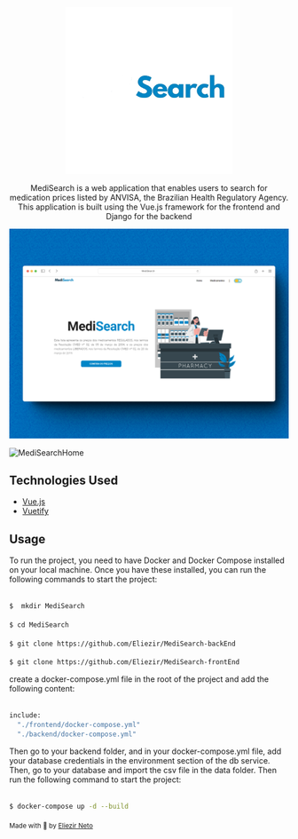 <div align="center">
<img style="height:300px" src="./src/assets/logo-dark.png" alt="project logo"/>
<p>
MediSearch is a web application that enables users to search for medication prices listed by ANVISA, the Brazilian Health Regulatory Agency. This application is built using the Vue.js framework for the frontend and Django for the backend</p>
</div>

![MediSearchHome](readme_images/img.png)

![MediSearchHome](readme_images/video.gif)

## Technologies Used
- [Vue.js](https://vuejs.org/)
- [Vuetify](https://vuetifyjs.com/en/)


## Usage <a name = "usage"></a>
To run the project, you need to have Docker and Docker Compose installed on your local machine. Once you have these installed, you can run the following commands to start the project:

```bash

$  mkdir MediSearch

$ cd MediSearch

$ git clone https://github.com/Eliezir/MediSearch-backEnd

$ git clone https://github.com/Eliezir/MediSearch-frontEnd

```
create a docker-compose.yml file in the root of the project and add the following content:

```bash

include:
  "./frontend/docker-compose.yml"
  "./backend/docker-compose.yml"

```

 Then go to your backend folder, and in your docker-compose.yml file, add your database credentials in the environment section of the db service. Then, go to your database and import the csv file in the data folder. Then run the following command to start the project:

```bash

$ docker-compose up -d --build

```

<sub>Made with 💜 by <a href="https://github.com/Eliezir">Eliezir Neto</a> </sub>
